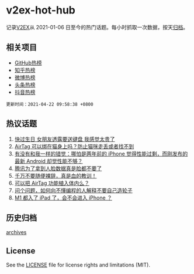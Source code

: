 # v2ex-hot-hub

 记录[V2EX](https://www.v2ex.com/)从 2021-01-06 日至今的热门话题。每小时抓取一次数据，按天[归档](archives)。
 
 ## 相关项目

- [GitHub热榜](https://github.com/lonnyzhang423/github-hot-hub)
- [知乎热榜](https://github.com/lonnyzhang423/zhihu-hot-hub)
- [微博热榜](https://github.com/lonnyzhang423/weibo-hot-hub)
- [头条热榜](https://github.com/lonnyzhang423/toutiao-hot-hub)
- [抖音热榜](https://github.com/lonnyzhang423/douyin-hot-hub)


 `更新时间：2021-04-22 09:58:38 +0800`

## 热议话题

1. [快过生日 女朋友透露要送键盘 我感觉太贵了](https://www.v2ex.com/t/772120)
1. [AirTag 可以绑在猫身上吗？防止猫咪走丢或者找不到](https://www.v2ex.com/t/772152)
1. [有没有和我一样的错觉：哪怕是两年前的 iPhone 觉得性能过剩，而刚发布的最新 Android 却觉性能不够？](https://www.v2ex.com/t/772242)
1. [腾讯为了拿到人脸数据真是脸都不要了](https://www.v2ex.com/t/772171)
1. [千万不要随便裸辞，真是血的教训！](https://www.v2ex.com/t/772311)
1. [可以把 AirTag 功能植入体内么？](https://www.v2ex.com/t/772127)
1. [问个问题，如何向不懂编程的人解释不要自己造轮子](https://www.v2ex.com/t/772199)
1. [M1 都入了 iPad 了，会不会进入 iPhone ？](https://www.v2ex.com/t/772223)

## 历史归档

[archives](archives)

## License

See the [LICENSE](LICENSE) file for license rights and limitations (MIT).
